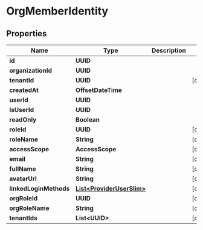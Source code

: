 

# OrgMemberIdentity


## Properties

| Name | Type | Description | Notes |
|------------ | ------------- | ------------- | -------------|
|**id** | **UUID** |  |  |
|**organizationId** | **UUID** |  |  |
|**tenantId** | **UUID** |  |  [optional] |
|**createdAt** | **OffsetDateTime** |  |  |
|**userId** | **UUID** |  |  |
|**lsUserId** | **UUID** |  |  |
|**readOnly** | **Boolean** |  |  |
|**roleId** | **UUID** |  |  [optional] |
|**roleName** | **String** |  |  [optional] |
|**accessScope** | **AccessScope** |  |  [optional] |
|**email** | **String** |  |  [optional] |
|**fullName** | **String** |  |  [optional] |
|**avatarUrl** | **String** |  |  [optional] |
|**linkedLoginMethods** | [**List&lt;ProviderUserSlim&gt;**](ProviderUserSlim.md) |  |  [optional] |
|**orgRoleId** | **UUID** |  |  [optional] |
|**orgRoleName** | **String** |  |  [optional] |
|**tenantIds** | **List&lt;UUID&gt;** |  |  [optional] |



